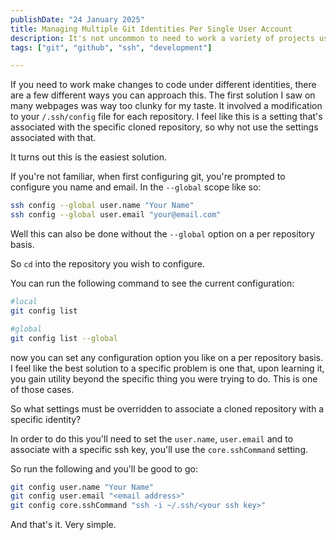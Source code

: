 ```yaml
---
publishDate: "24 January 2025"
title: Managing Multiple Git Identities Per Single User Account
description: It's not uncommon to need to work a variety of projects using different github identities. There are a number of ways to handle this.
tags: ["git", "github", "ssh", "development"]

---
```


If you need to work make changes to code under different identities, there are a few different ways you can approach this. The first solution I saw on many webpages was way too clunky for my taste. It involved a modification to your `/.ssh/config` file for each repository. I feel like this is a setting that's associated with the specific cloned repository, so why not use the settings associated with that. 

It turns out this is the easiest solution. 

If you're not familiar, when first configuring git, you're prompted to configure you name and email. In the `--global` scope like so:

```bash
ssh config --global user.name "Your Name"
ssh config --global user.email "your@email.com"
```

Well this can also be done without the `--global` option on a per repository basis. 

So `cd` into the repository you wish to configure.

You can run the following command to see the current configuration:

```bash
#local 
git config list

#global 
git config list --global
```

now you can set any configuration option you like on a per repository basis. I feel like the best solution to a specific problem is one that, upon learning it, you gain utility beyond the specific thing you were trying to do. This is one of those cases. 

So what settings must be overridden to associate a cloned repository with a specific identity?

In order to do this you'll need to set the `user.name`, `user.email` and to associate with a specific ssh key, you'll use the `core.sshCommand` setting.

So run the following and you'll be good to go:

```bash
git config user.name "Your Name"
git config user.email "<email address>"
git config core.sshCommand "ssh -i ~/.ssh/<your ssh key>"
```

And that's it. Very simple. 